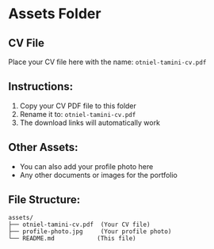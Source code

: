 # Assets Folder

## CV File
Place your CV file here with the name: `otniel-tamini-cv.pdf`

## Instructions:
1. Copy your CV PDF file to this folder
2. Rename it to: `otniel-tamini-cv.pdf`
3. The download links will automatically work

## Other Assets:
- You can also add your profile photo here
- Any other documents or images for the portfolio

## File Structure:
```
assets/
├── otniel-tamini-cv.pdf  (Your CV file)
├── profile-photo.jpg     (Your profile photo)
└── README.md            (This file)
```

